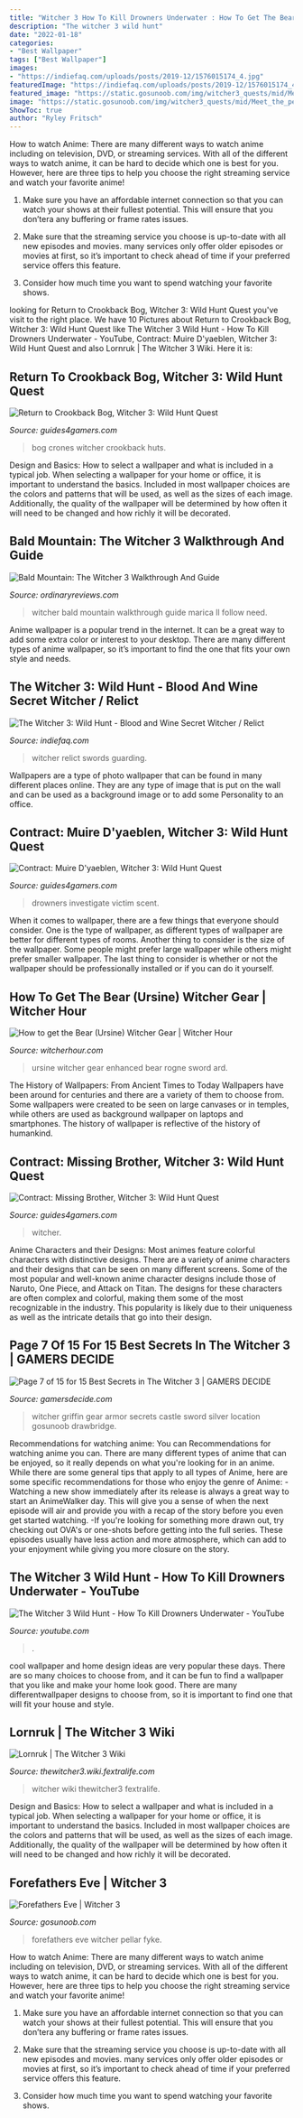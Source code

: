 ```yaml
---
title: "Witcher 3 How To Kill Drowners Underwater : How To Get The Bear (ursine) Witcher Gear"
description: "The witcher 3 wild hunt"
date: "2022-01-18"
categories:
- "Best Wallpaper"
tags: ["Best Wallpaper"]
images:
- "https://indiefaq.com/uploads/posts/2019-12/1576015174_4.jpg"
featuredImage: "https://indiefaq.com/uploads/posts/2019-12/1576015174_4.jpg"
featured_image: "https://static.gosunoob.com/img/witcher3_quests/mid/Meet_the_pellar_in_the_stone_circle_on_Fyke_Isle._quest_step_1_0_54_witcher3_2015_06_02_15_12_11_490_Forefathers_Eve__m.jpg"
image: "https://static.gosunoob.com/img/witcher3_quests/mid/Meet_the_pellar_in_the_stone_circle_on_Fyke_Isle._quest_step_1_0_54_witcher3_2015_06_02_15_12_11_490_Forefathers_Eve__m.jpg"
ShowToc: true
author: "Ryley Fritsch"
---
```



How to watch Anime: There are many different ways to watch anime including on television, DVD, or streaming services.
With all of the different ways to watch anime, it can be hard to decide which one is best for you. However, here are three tips to help you choose the right streaming service and watch your favorite anime!
1. Make sure you have an affordable internet connection so that you can watch your shows at their fullest potential. This will ensure that you don’tera any buffering or frame rates issues.

2. Make sure that the streaming service you choose is up-to-date with all new episodes and movies. many services only offer older episodes or movies at first, so it’s important to check ahead of time if your preferred service offers this feature.

3. Consider how much time you want to spend watching your favorite shows.

	

		
looking for Return to Crookback Bog, Witcher 3: Wild Hunt Quest you've visit to the right place. We have 10 Pictures about Return to Crookback Bog, Witcher 3: Wild Hunt Quest like The Witcher 3 Wild Hunt - How To Kill Drowners Underwater - YouTube, Contract: Muire D&#039;yaeblen, Witcher 3: Wild Hunt Quest and also Lornruk | The Witcher 3 Wiki. Here it is:
		
    
## Return To Crookback Bog, Witcher 3: Wild Hunt Quest

<img loading=lazy src="https://cdn.guides4gamers.com/sites/20/screenshots/2020/02/1920/go-with-the-baron-to-the-crones-huts-in-the-bog-1.jpg" onerror="this.onerror=null;this.src='https://tse4.mm.bing.net/th?id=OIP.k0NoiB_4_evZbQu76LYF8gHaEK&amp;pid=15.1';" alt="Return to Crookback Bog, Witcher 3: Wild Hunt Quest">

_Source: guides4gamers.com_

>bog crones witcher crookback huts. 

	

Design and Basics: How to select a wallpaper and what is included in a typical job.
When selecting a wallpaper for your home or office, it is important to understand the basics. Included in most wallpaper choices are the colors and patterns that will be used, as well as the sizes of each image. Additionally, the quality of the wallpaper will be determined by how often it will need to be changed and how richly it will be decorated.

    
## Bald Mountain: The Witcher 3 Walkthrough And Guide

<img loading=lazy src="https://www.ordinaryreviews.com/wp-content/uploads/2020/01/the-witcher-3-bald-mountain-tips-800x450.jpg" onerror="this.onerror=null;this.src='https://tse1.mm.bing.net/th?id=OIP.4_CQbJA07dZK1bM3rhoo6wHaEK&amp;pid=15.1';" alt="Bald Mountain: The Witcher 3 Walkthrough And Guide">

_Source: ordinaryreviews.com_

>witcher bald mountain walkthrough guide marica ll follow need. 

	

Anime wallpaper is a popular trend in the internet. It can be a great way to add some extra color or interest to your desktop. There are many different types of anime wallpaper, so it’s important to find the one that fits your own style and needs.

    
## The Witcher 3: Wild Hunt - Blood And Wine Secret Witcher / Relict

<img loading=lazy src="https://indiefaq.com/uploads/posts/2019-12/1576015174_4.jpg" onerror="this.onerror=null;this.src='https://tse2.mm.bing.net/th?id=OIP.5SLdOX83g5IjYJapNLdL1wHaEK&amp;pid=15.1';" alt="The Witcher 3: Wild Hunt - Blood and Wine Secret Witcher / Relict">

_Source: indiefaq.com_

>witcher relict swords guarding. 

	



Wallpapers are a type of photo wallpaper that can be found in many different places online. They are any type of image that is put on the wall and can be used as a background image or to add some Personality to an office.

    
## Contract: Muire D&#039;yaeblen, Witcher 3: Wild Hunt Quest

<img loading=lazy src="https://cdn.guides4gamers.com/sites/20/screenshots/2020/05/1920/investigate-the-place-where-the-drowners-were-seen-using-your-witcher-senses-1.jpg" onerror="this.onerror=null;this.src='https://tse2.mm.bing.net/th?id=OIP.nYDB0TkVnk6VL3A5ytwoZgHaEK&amp;pid=15.1';" alt="Contract: Muire D&#039;yaeblen, Witcher 3: Wild Hunt Quest">

_Source: guides4gamers.com_

>drowners investigate victim scent. 

	

When it comes to wallpaper, there are a few things that everyone should consider. One is the type of wallpaper, as different types of wallpaper are better for different types of rooms. Another thing to consider is the size of the wallpaper. Some people might prefer large wallpaper while others might prefer smaller wallpaper. The last thing to consider is whether or not the wallpaper should be professionally installed or if you can do it yourself.

    
## How To Get The Bear (Ursine) Witcher Gear | Witcher Hour

<img loading=lazy src="https://i1.wp.com/witcherhour.com/wp-content/uploads/2015/06/enhancedursinegloves.jpg" onerror="this.onerror=null;this.src='https://tse3.mm.bing.net/th?id=OIP.cb90llFqcywJuOOF6KipBAHaC-&amp;pid=15.1';" alt="How to get the Bear (Ursine) Witcher Gear | Witcher Hour">

_Source: witcherhour.com_

>ursine witcher gear enhanced bear rogne sword ard. 

	

The History of Wallpapers: From Ancient Times to Today
Wallpapers have been around for centuries and there are a variety of them to choose from. Some wallpapers were created to be seen on large canvases or in temples, while others are used as background wallpaper on laptops and smartphones. The history of wallpaper is reflective of the history of humankind.

    
## Contract: Missing Brother, Witcher 3: Wild Hunt Quest

<img loading=lazy src="https://guides4gamers.com/sites/20/screenshots/2020/06/1920/explore-the-mine-using-your-witcher-senses-5.jpg" onerror="this.onerror=null;this.src='https://tse2.mm.bing.net/th?id=OIP.cfckKHcd0FO3BvCJKIohFgHaEK&amp;pid=15.1';" alt="Contract: Missing Brother, Witcher 3: Wild Hunt Quest">

_Source: guides4gamers.com_

>witcher. 

	

Anime Characters and their Designs: Most animes feature colorful characters with distinctive designs.
There are a variety of anime characters and their designs that can be seen on many different screens. Some of the most popular and well-known anime character designs include those of Naruto, One Piece, and Attack on Titan. The designs for these characters are often complex and colorful, making them some of the most recognizable in the industry. This popularity is likely due to their uniqueness as well as the intricate details that go into their design.

    
## Page 7 Of 15 For 15 Best Secrets In The Witcher 3 | GAMERS DECIDE

<img loading=lazy src="http://www.gamersdecide.com/sites/default/files/authors/u138882/zzxczxczxc.jpg" onerror="this.onerror=null;this.src='https://tse2.mm.bing.net/th?id=OIP.ULVmgdIzPwTYxW7cYAjGkAHaEK&amp;pid=15.1';" alt="Page 7 of 15 for 15 Best Secrets in The Witcher 3 | GAMERS DECIDE">

_Source: gamersdecide.com_

>witcher griffin gear armor secrets castle sword silver location gosunoob drawbridge. 

	

Recommendations for watching anime: You can
Recommendations for watching anime you can. There are many different types of anime that can be enjoyed, so it really depends on what you're looking for in an anime. While there are some general tips that apply to all types of Anime, here are some specific recommendations for those who enjoy the genre of Anime: 
-Watching a new show immediately after its release is always a great way to start an AnimeWalker day. This will give you a sense of when the next episode will air and provide you with a recap of the story before you even get started watching. 
-If you're looking for something more drawn out, try checking out OVA's or one-shots before getting into the full series. These episodes usually have less action and more atmosphere, which can add to your enjoyment while giving you more closure on the story.

    
## The Witcher 3 Wild Hunt - How To Kill Drowners Underwater - YouTube

<img loading=lazy src="https://i.ytimg.com/vi/JWxWZgq4HKI/maxresdefault.jpg" onerror="this.onerror=null;this.src='https://tse2.mm.bing.net/th?id=OIP.RI6qI4de_x3aoMibtWl-wgHaEK&amp;pid=15.1';" alt="The Witcher 3 Wild Hunt - How To Kill Drowners Underwater - YouTube">

_Source: youtube.com_

>. 

	

cool wallpaper and home design ideas are very popular these days. There are so many choices to choose from, and it can be fun to find a wallpaper that you like and make your home look good. There are many differentwallpaper designs to choose from, so it is important to find one that will fit your house and style.

    
## Lornruk | The Witcher 3 Wiki

<img loading=lazy src="https://thewitcher3.wiki.fextralife.com/file/The-Witcher-3/lornruk.jpg" onerror="this.onerror=null;this.src='https://tse1.mm.bing.net/th?id=OIP.ldd2XD1MamMGnmxkOysuiQHaEK&amp;pid=15.1';" alt="Lornruk | The Witcher 3 Wiki">

_Source: thewitcher3.wiki.fextralife.com_

>witcher wiki thewitcher3 fextralife. 

	

Design and Basics: How to select a wallpaper and what is included in a typical job.
When selecting a wallpaper for your home or office, it is important to understand the basics. Included in most wallpaper choices are the colors and patterns that will be used, as well as the sizes of each image. Additionally, the quality of the wallpaper will be determined by how often it will need to be changed and how richly it will be decorated.

    
## Forefathers Eve | Witcher 3

<img loading=lazy src="https://static.gosunoob.com/img/witcher3_quests/mid/Meet_the_pellar_in_the_stone_circle_on_Fyke_Isle._quest_step_1_0_54_witcher3_2015_06_02_15_12_11_490_Forefathers_Eve__m.jpg" onerror="this.onerror=null;this.src='https://tse1.mm.bing.net/th?id=OIP.xdleVvC9dDGWPf7TNPQ8LwHaEK&amp;pid=15.1';" alt="Forefathers Eve | Witcher 3">

_Source: gosunoob.com_

>forefathers eve witcher pellar fyke. 

	

How to watch Anime: There are many different ways to watch anime including on television, DVD, or streaming services.
With all of the different ways to watch anime, it can be hard to decide which one is best for you. However, here are three tips to help you choose the right streaming service and watch your favorite anime!
1. Make sure you have an affordable internet connection so that you can watch your shows at their fullest potential. This will ensure that you don’tera any buffering or frame rates issues.

2. Make sure that the streaming service you choose is up-to-date with all new episodes and movies. many services only offer older episodes or movies at first, so it’s important to check ahead of time if your preferred service offers this feature.

3. Consider how much time you want to spend watching your favorite shows.

